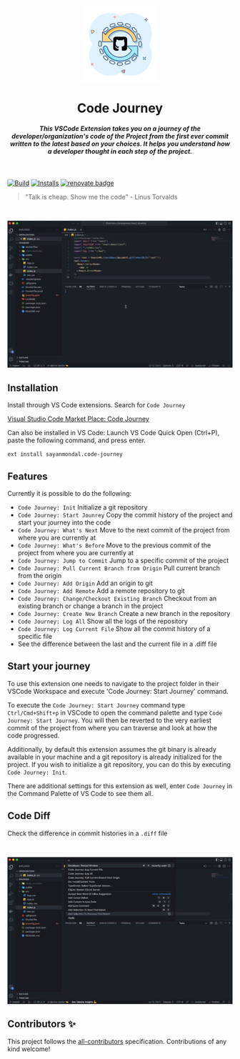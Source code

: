 <div align="center">
  <a href"https://marketplace.visualstudio.com/items?itemName=sayanmondal.code-journey"><img src="images/code_journey_logo.png" alt="Code Journey" height=170></a>
  <br />
  <h1>Code Journey</h1>
  <h5>This VSCode Extension takes you on a journey of the developer/organization's code of the Project from the first ever commit written to the latest based on your choices. It helps you understand how a developer thought in each step of the project.</h3>
</div>

<br />

[![Build](https://github.com/S-ayanide/vscode-code-journey/actions/workflows/ci.yml/badge.svg)](https://github.com/S-ayanide/vscode-code-journey/actions/workflows/ci.yml)
[![Installs](https://img.shields.io/visual-studio-marketplace/i/sayanmondal.code-journey)](https://marketplace.visualstudio.com/items?itemName=sayanmondal.code-journey)
[![renovate badge](https://img.shields.io/badge/renovate-enabled-brightgreen.svg)](https://renovateapp.com/)

> "Talk is cheap. Show me the code" - Linus Torvalds

<br />

![](./images/code_journey_usage.gif)

## Installation

Install through VS Code extensions. Search for `Code Journey`

[Visual Studio Code Market Place: Code Journey](https://marketplace.visualstudio.com/items?itemName=sayanmondal.code-journey)

Can also be installed in VS Code: Launch VS Code Quick Open (Ctrl+P), paste the following command, and press enter.

```
ext install sayanmondal.code-journey
```

## Features

Currently it is possible to do the following:

- `Code Journey: Init` Initialize a git repository
- `Code Journey: Start Jounrey` Copy the commit history of the project and start your journey into the code
- `Code Journey: What's Next` Move to the next commit of the project from where you are currently at
- `Code Journey: What's Before` Move to the previous commit of the project from where you are currently at
- `Code Journey: Jump to Commit` Jump to a specific commit of the project
- `Code Journey: Pull Current Branch from Origin` Pull current branch from the origin
- `Code Journey: Add Origin` Add an origin to git
- `Code Journey: Add Remote` Add a remote repository to git
- `Code Journey: Change/Checkout Existing Branch` Checkout from an existing branch or change a branch in the project
- `Code Journey: Create New Branch` Create a new branch in the repository
- `Code Journey: Log All` Show all the logs of the repository
- `Code Journey: Log Current File` Show all the commit history of a specific file
- See the difference between the last and the current file in a .diff file

## Start your journey

To use this extension one needs to navigate to the project folder in their VSCode Workspace and execute 'Code Journey: Start Journey' command.

To execute the `Code Journey: Start Journey` command type `Ctrl/Cmd+Shift+p` in VSCode to open the command palette and type `Code Journey: Start Journey`. You will then be reverted to the very earliest commit of the project from where you can traverse and look at how the code progressed.

Additionally, by default this extension assumes the git binary is already available in your machine and a git repository is already initialized for the project. If you wish to initialize a git repository, you can do this by executing `Code Journey: Init`.

There are additional settings for this extension as well, enter `Code Journey` in the Command Palette of VS Code to see them all.

## Code Diff

Check the difference in commit histories in a `.diff` file

<br />

![](./images/code_journey_diff.gif)

## Contributors ✨

This project follows the [all-contributors](https://github.com/all-contributors/all-contributors) specification. Contributions of any kind welcome!
